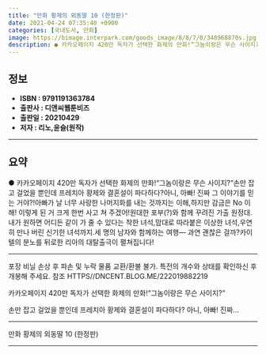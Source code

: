 ```yaml
---
title: "만화 황제의 외동딸 10 (한정판)"
date: 2021-04-24 07:35:40 +0900
categories: [국내도서, 만화]
image: https://bimage.interpark.com/goods_image/8/8/7/0/348968870s.jpg
description: ● 카카오페이지 420만 독자가 선택한 화제의 만화!“그놈이랑은 무슨 사이지?”손만 잡고 걸었을 뿐인데 프레치아 황제와 결혼설이 파다하다?아니, 아빠! 진짜 그 이야기를 믿는 거야?!아빠가 날 너무 사랑한 나머지화를 내는 것까지는 이해,하지만 감금은 No 이해! 이렇게 된 거 크게 한
---
```


## **정보**

- **ISBN : 9791191363784**
- **출판사 : 디앤씨웹툰비즈**
- **출판일 : 20210429**
- **저자 : 리노,윤슬(원작)**

------



## **요약**

●  카카오페이지 420만 독자가 선택한 화제의 만화!“그놈이랑은 무슨 사이지?”손만 잡고 걸었을 뿐인데 프레치아 황제와 결혼설이 파다하다?아니, 아빠! 진짜 그 이야기를 믿는 거야?!아빠가 날 너무 사랑한 나머지화를 내는 것까지는 이해,하지만 감금은 No 이해! 이렇게 된 거 크게 한번 사고 쳐 주겠어!원대한 포부(?)와 함께 꾸려진 가출 원정대.내가 원하면 어디든 같이 가 줄 수 있다는 착한 녀석,맘대로 따라붙은 이상한 녀석,우연히 만나 버린 신기한 녀석까지.세 명의 남자와 함께하는 여행― 과연 괜찮은 걸까?카이텔의 분노를 뒤로한 리아의 대탈출극이 펼쳐집니다!

------

포장 비닐 손상 후 파손 및 누락 물품 교환/환불 불가.
특전의 개수와 상태를 확인하신 후 개봉해 주세요. 
참조  HTTPS//DNCENT.BLOG.ME/222019882219

카카오페이지 420만 독자가 선택한 화제의 만화!“그놈이랑은 무슨 사이지?”

손만 잡고 걸었을 뿐인데 
프레치아 황제와 결혼설이 파다하다?
아니, 아빠! 진짜... 

------


만화 황제의 외동딸 10 (한정판) 

------


